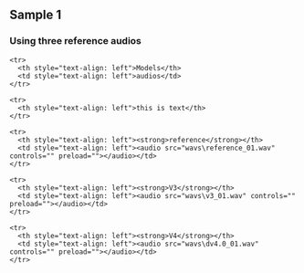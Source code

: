 
<html lang="en-US">
  <head>
    <meta charset="UTF-8">
    <meta name="viewport" content="width=device-width, initial-scale=1">
    <meta name="theme-color" content="#157878">
    <link rel="stylesheet" href="/assets/css/style.css?v=e27bf585b9c641a881074e09853cb11204774c97">
  </head>
  <body>

    
<h2>Sample 1<a name="multi-speaker"></a></h2>
<h3> Using three reference audios </h3>
<table>
  
    <tr>
      <th style="text-align: left">Models</th>
      <td style="text-align: left">audios</td>
    </tr>
  
    <tr>
      <th style="text-align: left">this is text</th>
    </tr>
  
    <tr>
      <th style="text-align: left"><strong>reference</strong></th>
      <td style="text-align: left"><audio src="wavs\reference_01.wav" controls="" preload=""></audio></td>
    </tr>
  
    <tr>
      <th style="text-align: left"><strong>V3</strong></th>
      <td style="text-align: left"><audio src="wavs\v3_01.wav" controls="" preload=""></audio></td>
    </tr>
  
    <tr>
      <th style="text-align: left"><strong>V4</strong></th>
      <td style="text-align: left"><audio src="wavs\dv4.0_01.wav" controls="" preload=""></audio></td>
    </tr>

</table>
    

    
    
  </body>
</html>


